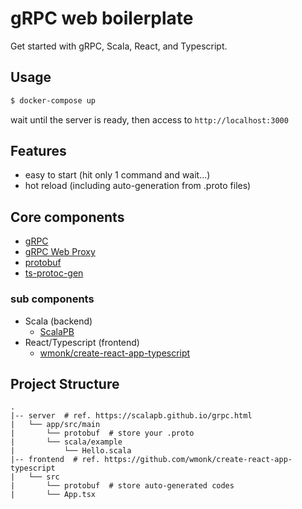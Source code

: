 # gRPC web boilerplate

Get started with gRPC, Scala, React, and Typescript.


## Usage

```sh
$ docker-compose up
```

wait until the server is ready, then access to `http://localhost:3000`


## Features

- easy to start (hit only 1 command and wait...)
- hot reload (including auto-generation from .proto files)


## Core components

- [gRPC](https://grpc.io/)
- [gRPC Web Proxy](https://github.com/improbable-eng/grpc-web/tree/master/go/grpcwebproxy)
- [protobuf](https://github.com/google/protobuf)
- [ts-protoc-gen](https://github.com/improbable-eng/ts-protoc-gen)

### sub components

- Scala (backend)
    - [ScalaPB](https://github.com/scalapb/ScalaPB)
- React/Typescript (frontend)
    - [wmonk/create-react-app-typescript](https://github.com/wmonk/create-react-app-typescript)

## Project Structure

```
.
|-- server  # ref. https://scalapb.github.io/grpc.html
|   └── app/src/main
|       └── protobuf  # store your .proto
|       └── scala/example
|           └── Hello.scala
|-- frontend  # ref. https://github.com/wmonk/create-react-app-typescript
|   └── src
|       └── protobuf  # store auto-generated codes
|       └── App.tsx
```

